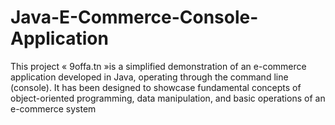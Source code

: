# Java-E-Commerce-Console-Application
 This project « 9offa.tn »is a simplified demonstration of an e-commerce  application developed in Java, operating through the command line  (console). It has been designed to showcase fundamental concepts of  object-oriented programming, data manipulation, and basic operations  of an e-commerce system
